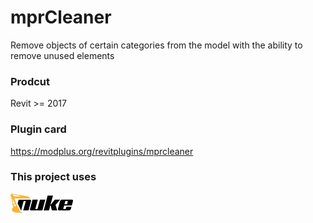 # mprCleaner
Remove objects of certain categories from the model with the ability to remove unused elements
### Prodcut ###
Revit >= 2017
### Plugin card ###
https://modplus.org/revitplugins/mprcleaner
### This project uses

[<img align="left" src="https://raw.githubusercontent.com/ModPlus-Software/Documentation/master/Images/nuke-logo-small.png" />](https://nuke.build/)
